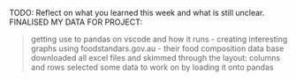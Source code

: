 TODO: Reflect on what you learned this week and what is still unclear.
FINALISED MY DATA FOR PROJECT:
> getting use to pandas on vscode and how it runs - creating interesting graphs 
> using foodstandars.gov.au - their food composition data base 
> downloaded all excel files and skimmed through the layout: columns and rows 
> selected some data to work on by loading it onto pandas 